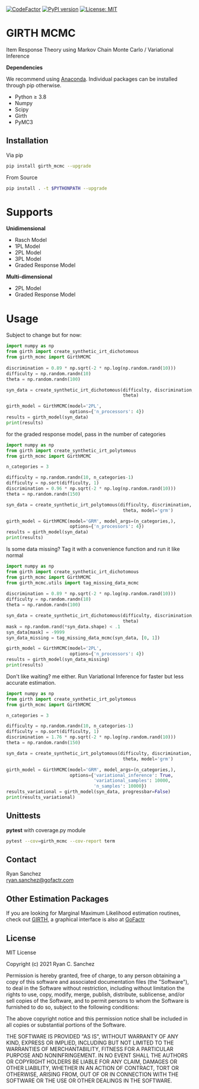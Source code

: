 [![CodeFactor](https://www.codefactor.io/repository/github/eribean/girth_mcmc/badge)](https://www.codefactor.io/repository/github/eribean/girth_mcmc)
[![PyPI version](https://badge.fury.io/py/girth-mcmc.svg)](https://badge.fury.io/py/girth-mcmc)
[![License: MIT](https://img.shields.io/badge/License-MIT-green.svg)](https://opensource.org/licenses/MIT)

# GIRTH MCMC
Item Response Theory using Markov Chain Monte Carlo / Variational Inference

**Dependencies**

We recommend using [Anaconda](https://www.anaconda.com/products/individual). Individual
packages can be installed through pip otherwise.

* Python &ge; 3.8
* Numpy
* Scipy
* Girth
* PyMC3

## Installation

Via pip

```sh
pip install girth_mcmc --upgrade
```

From Source

```sh
pip install . -t $PYTHONPATH --upgrade
```

# Supports

**Unidimensional**

* Rasch Model
* 1PL Model
* 2PL Model
* 3PL Model
* Graded Response Model

**Multi-dimensional**

* 2PL Model
* Graded Response Model

# Usage

Subject to change but for now:

```python
import numpy as np
from girth import create_synthetic_irt_dichotomous
from girth_mcmc import GirthMCMC
                        
discrimination = 0.89 * np.sqrt(-2 * np.log(np.random.rand(10)))
difficulty = np.random.randn(10)
theta = np.random.randn(100)

syn_data = create_synthetic_irt_dichotomous(difficulty, discrimination, 
                                            theta)

girth_model = GirthMCMC(model='2PL', 
                        options={'n_processors': 4})
results = girth_model(syn_data)
print(results)
```

for the graded response model, pass in the number of categories

```python
import numpy as np
from girth import create_synthetic_irt_polytomous
from girth_mcmc import GirthMCMC

n_categories = 3

difficulty = np.random.randn(10, n_categories-1)
difficulty = np.sort(difficulty, 1)        
discrimination = 0.96 * np.sqrt(-2 * np.log(np.random.rand(10)))
theta = np.random.randn(150)

syn_data = create_synthetic_irt_polytomous(difficulty, discrimination, 
                                            theta, model='grm')

girth_model = GirthMCMC(model='GRM', model_args=(n_categories,),
                        options={'n_processors': 4})
results = girth_model(syn_data)
print(results)
```

Is some data missing? Tag it with a convenience function and run it like normal

```python
import numpy as np
from girth import create_synthetic_irt_dichotomous
from girth_mcmc import GirthMCMC
from girth_mcmc.utils import tag_missing_data_mcmc
                        
discrimination = 0.89 * np.sqrt(-2 * np.log(np.random.rand(10)))
difficulty = np.random.randn(10)
theta = np.random.randn(100)

syn_data = create_synthetic_irt_dichotomous(difficulty, discrimination, 
                                            theta)
mask = np.random.rand(*syn_data.shape) < .1
syn_data[mask] = -9999
syn_data_missing = tag_missing_data_mcmc(syn_data, [0, 1])

girth_model = GirthMCMC(model='2PL', 
                        options={'n_processors': 4})
results = girth_model(syn_data_missing)
print(results)
```

Don't like waiting? me either. Run Variational Inference for faster
but less accurate estimation.

```python
import numpy as np
from girth import create_synthetic_irt_polytomous
from girth_mcmc import GirthMCMC

n_categories = 3

difficulty = np.random.randn(10, n_categories-1)
difficulty = np.sort(difficulty, 1)        
discrimination = 1.76 * np.sqrt(-2 * np.log(np.random.rand(10)))
theta = np.random.randn(150)

syn_data = create_synthetic_irt_polytomous(difficulty, discrimination, 
                                            theta, model='grm')

girth_model = GirthMCMC(model='GRM', model_args=(n_categories,),
                        options={'variational_inference': True,
                                 'variational_samples': 10000,
                                 'n_samples': 10000})
results_variational = girth_model(syn_data, progressbar=False)
print(results_variational)
```

## Unittests

**pytest** with coverage.py module

```sh
pytest --cov=girth_mcmc --cov-report term
```

## Contact

Ryan Sanchez  
ryan.sanchez@gofactr.com

## Other Estimation Packages

If you are looking for Marginal Maximum Likelihood estimation routines,
check out [GIRTH](https://eribean.github.io/girth/), a graphical interface
is also at [GoFactr](https://gofactr.com)

## License

MIT License

Copyright (c) 2021 Ryan C. Sanchez

Permission is hereby granted, free of charge, to any person obtaining a copy
of this software and associated documentation files (the "Software"), to deal
in the Software without restriction, including without limitation the rights
to use, copy, modify, merge, publish, distribute, sublicense, and/or sell
copies of the Software, and to permit persons to whom the Software is
furnished to do so, subject to the following conditions:

The above copyright notice and this permission notice shall be included in all
copies or substantial portions of the Software.

THE SOFTWARE IS PROVIDED "AS IS", WITHOUT WARRANTY OF ANY KIND, EXPRESS OR
IMPLIED, INCLUDING BUT NOT LIMITED TO THE WARRANTIES OF MERCHANTABILITY,
FITNESS FOR A PARTICULAR PURPOSE AND NONINFRINGEMENT. IN NO EVENT SHALL THE
AUTHORS OR COPYRIGHT HOLDERS BE LIABLE FOR ANY CLAIM, DAMAGES OR OTHER
LIABILITY, WHETHER IN AN ACTION OF CONTRACT, TORT OR OTHERWISE, ARISING FROM,
OUT OF OR IN CONNECTION WITH THE SOFTWARE OR THE USE OR OTHER DEALINGS IN THE
SOFTWARE.
